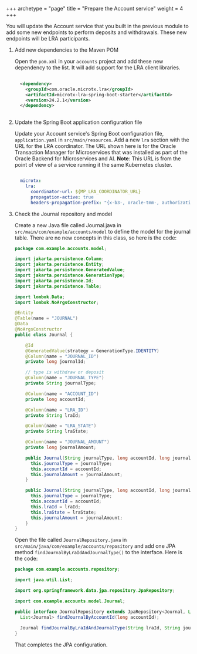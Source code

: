 +++
archetype = "page"
title = "Prepare the Account service"
weight = 4
+++

You will update the Account service that you built in the previous module to add some new endpoints to perform deposits and withdrawals.  These new endpoints will be LRA participants.

1. Add new dependencies to the Maven POM

   Open the `pom.xml` in your `accounts` project and add these new dependency to the list. It will add support for the LRA client libraries.

    ```xml
      
      <dependency>
        <groupId>com.oracle.microtx.lra</groupId>
        <artifactId>microtx-lra-spring-boot-starter</artifactId>
        <version>24.2.1</version>
      </dependency>
      
      ```

1. Update the Spring Boot application configuration file

   Update your Account service's Spring Boot configuration file, `application.yaml` in `src/main/resources`. Add a new `lra` section with the URL for the LRA coordinator. The URL shown here is for the Oracle Transaction Manager for Microservices that was installed as part of the Oracle Backend for Microservices and AI. **Note**: This URL is from the point of view of a service running it the same Kubernetes cluster.  

    ```yaml
    
      microtx:
        lra:
          coordinator-url: ${MP_LRA_COORDINATOR_URL}
          propagation-active: true
          headers-propagation-prefix: "{x-b3-, oracle-tmm-, authorization, refresh-}"   
    
    ```  

1. Check the Journal repository and model

   Create a new Java file called Journal.java in `src/main/com/example/accounts/model` to define the model for the journal table. There are no new concepts in this class, so here is the code:

    ```java
    package com.example.accounts.model;

    import jakarta.persistence.Column;
    import jakarta.persistence.Entity;
    import jakarta.persistence.GeneratedValue;
    import jakarta.persistence.GenerationType;
    import jakarta.persistence.Id;
    import jakarta.persistence.Table;

    import lombok.Data;
    import lombok.NoArgsConstructor;

    @Entity
    @Table(name = "JOURNAL")
    @Data
    @NoArgsConstructor
    public class Journal {

        @Id
        @GeneratedValue(strategy = GenerationType.IDENTITY)
        @Column(name = "JOURNAL_ID")
        private long journalId;

        // type is withdraw or deposit
        @Column(name = "JOURNAL_TYPE")
        private String journalType;

        @Column(name = "ACCOUNT_ID")
        private long accountId;

        @Column(name = "LRA_ID")
        private String lraId;

        @Column(name = "LRA_STATE")
        private String lraState;

        @Column(name = "JOURNAL_AMOUNT")
        private long journalAmount;

        public Journal(String journalType, long accountId, long journalAmount) {
          this.journalType = journalType;
          this.accountId = accountId;
          this.journalAmount = journalAmount;
        }

        public Journal(String journalType, long accountId, long journalAmount, String lraId, String lraState) {
          this.journalType = journalType;
          this.accountId = accountId;
          this.lraId = lraId;
          this.lraState = lraState;
          this.journalAmount = journalAmount;
        }
    }
    ```

   Open the file called `JournalRepository.java` in `src/main/java/com/example/accounts/repository` and add one JPA method `findJournalByLraIdAndJournalType()` to the interface. Here is the code:

    ```java
    package com.example.accounts.repository;

    import java.util.List;

    import org.springframework.data.jpa.repository.JpaRepository;

    import com.example.accounts.model.Journal;

    public interface JournalRepository extends JpaRepository<Journal, Long> {
      List<Journal> findJournalByAccountId(long accountId);
        
      Journal findJournalByLraIdAndJournalType(String lraId, String journalType);
    }
    ```

   That completes the JPA configuration.
